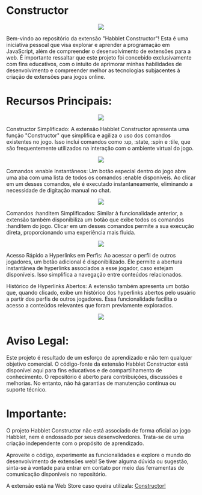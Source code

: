 # Constructor

<div align="center">
  <img src="https://i.imgur.com/RAOwtgF.png">
</div>

Bem-vindo ao repositório da extensão "Habblet Constructor"! Esta é uma iniciativa pessoal que visa explorar e aprender a programação em JavaScript, além de compreender o desenvolvimento de extensões para a web. É importante ressaltar que este projeto foi concebido exclusivamente com fins educativos, com o intuito de aprimorar minhas habilidades de desenvolvimento e compreender melhor as tecnologias subjacentes à criação de extensões para jogos online.

# Recursos Principais:

<div align="center">
  <img src="https://i.imgur.com/mpEfvCD.png">
</div>

Constructor Simplificado: A extensão Habblet Constructor apresenta uma função "Constructor" que simplifica e agiliza o uso dos comandos existentes no jogo. Isso inclui comandos como :up, :state, :spin e :tile, que são frequentemente utilizados na interação com o ambiente virtual do jogo.

<div align="center">
  <img src="https://i.imgur.com/6444em7.png">
</div>

Comandos :enable Instantâneos: Um botão especial dentro do jogo abre uma aba com uma lista de todos os comandos :enable disponíveis. Ao clicar em um desses comandos, ele é executado instantaneamente, eliminando a necessidade de digitação manual no chat.

<div align="center">
  <img src="https://i.imgur.com/JLu4FN7.png">
</div>

Comandos :handitem Simplificados: Similar à funcionalidade anterior, a extensão também disponibiliza um botão que exibe todos os comandos :handitem do jogo. Clicar em um desses comandos permite a sua execução direta, proporcionando uma experiência mais fluida.

<div align="center">
  <img src="https://i.imgur.com/wrvCf6h.png">
</div>

Acesso Rápido a Hyperlinks em Perfis: Ao acessar o perfil de outros jogadores, um botão adicional é disponibilizado. Ele permite a abertura instantânea de hyperlinks associados a esse jogador, caso estejam disponíveis. Isso simplifica a navegação entre conteúdos relacionados.

Histórico de Hyperlinks Abertos: A extensão também apresenta um botão que, quando clicado, exibe um histórico dos hyperlinks abertos pelo usuário a partir dos perfis de outros jogadores. Essa funcionalidade facilita o acesso a conteúdos relevantes que foram previamente explorados.

<div align="center">
  <img src="https://i.imgur.com/DYYSZuH.png">
</div>

# Aviso Legal:

Este projeto é resultado de um esforço de aprendizado e não tem qualquer objetivo comercial. O código-fonte da extensão Habblet Constructor está disponível aqui para fins educativos e de compartilhamento de conhecimento. O repositório é aberto para contribuições, discussões e melhorias. No entanto, não há garantias de manutenção contínua ou suporte técnico.

# Importante:

O projeto Habblet Constructor não está associado de forma oficial ao jogo Habblet, nem é endossado por seus desenvolvedores. Trata-se de uma criação independente com o propósito de aprendizado.

Aproveite o código, experimente as funcionalidades e explore o mundo do desenvolvimento de extensões web! Se tiver alguma dúvida ou sugestão, sinta-se à vontade para entrar em contato por meio das ferramentas de comunicação disponíveis no repositório.

A extensão está na Web Store caso queira utilizala: <a href="https://chrome.google.com/webstore/detail/constructor-habblet/hgnogkeeiadclfeogbkjnjphpohocjkb?hl">Constructor!</a>
